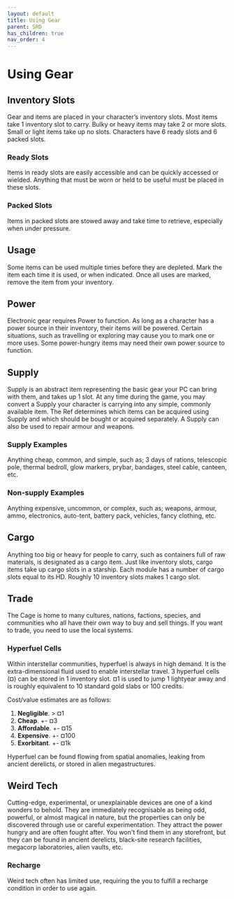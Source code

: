 ```yaml
---
layout: default
title: Using Gear
parent: SRD
has_children: true
nav_order: 4
---
```


# Using Gear

## Inventory Slots
Gear and items are placed in your character’s inventory slots. Most items take 1 inventory slot to carry. Bulky or heavy items may take 2 or more slots. Small or light items take up no slots. Characters have 6 ready slots and 6 packed slots.

### Ready Slots
Items in ready slots are easily accessible and can be quickly accessed or wielded. Anything that must be worn or held to be useful must be placed in these slots.

### Packed Slots
Items in packed slots are stowed away and take time to retrieve, especially when under pressure. 

## Usage

Some items can be used multiple times before they are depleted. Mark the item each time it is used, or when indicated. Once all uses are marked, remove the item from your inventory.

## Power

Electronic gear requires Power to function. As long as a character has a power source in their inventory, their items will be powered. Certain situations, such as travelling or exploring may cause you to mark one or more uses. Some power-hungry items may need their own power source to function. 

## Supply

Supply is an abstract item representing the basic gear your PC can bring with them, and takes up 1 slot.
At any time during the game, you may convert a Supply your character is carrying into any simple, commonly available item. The Ref determines which items can be acquired using Supply and which should be bought or acquired separately.
A Supply can also be used to repair armour and weapons. 

### Supply Examples
Anything cheap, common, and simple, such as; 3 days of rations, telescopic pole, thermal bedroll, glow markers, prybar, bandages, steel cable, canteen, etc.

### Non-supply Examples
Anything expensive, uncommon, or complex, such as; weapons, armour, ammo, electronics, auto-tent, battery pack, vehicles, fancy clothing, etc.

## Cargo

Anything too big or heavy for people to carry, such as containers full of raw materials, is designated as a cargo item. Just like inventory slots, cargo items take up cargo slots in a starship. Each module has a number of cargo slots equal to its HD. Roughly 10 inventory slots makes 1 cargo slot.

## Trade

The Cage is home to many cultures, nations, factions, species, and communities who all have their own way to buy and sell things. If you want to trade, you need to use the local systems.

### Hyperfuel Cells
Within interstellar communities, hyperfuel is always in high demand. It is the extra-dimensional fluid used to enable interstellar travel. 3 hyperfuel cells (¤) can be stored in 1 inventory slot. ¤1  is used to jump 1 lightyear away and is roughly equivalent to 10 standard gold slabs or 100 credits. 

Cost/value estimates are as follows:
1. **Negligible**. > ¤1
2. **Cheap**. +- ¤3
3. **Affordable**. +- ¤15
4. **Expensive**. +- ¤100
5. **Exorbitant**. +- ¤1k

Hyperfuel can be found flowing from spatial anomalies, leaking from ancient derelicts, or stored in alien megastructures.

## Weird Tech

Cutting-edge, experimental, or unexplainable devices are one of a kind wonders to behold. They are immediately recognisable as being odd, powerful, or almost  magical in nature, but the properties can only be discovered through use or careful experimentation. They attract the power hungry and are often fought after. You won't find them in any storefront, but they can be found in ancient derelicts, black-site research facilities, megacorp laboratories, alien vaults, etc.

### Recharge
Weird tech often has limited use, requiring the you to fulfill a recharge condition in order to use again. 
